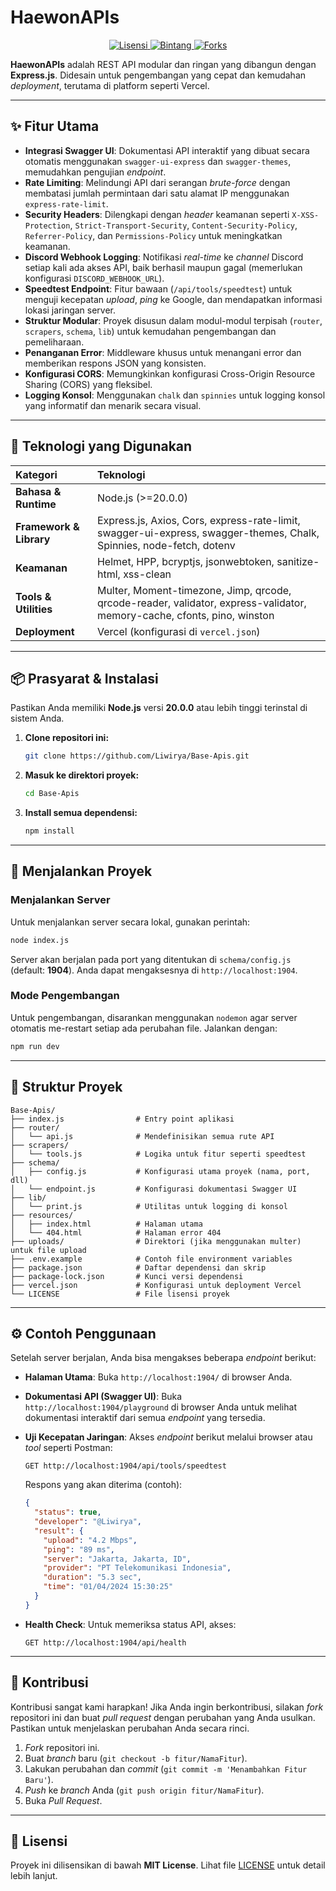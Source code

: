 # HaewonAPIs

<p align="center">
<a href="https://github.com/Liwirya/Base-Apis/blob/main/LICENSE">
<img src="https://img.shields.io/github/license/Liwirya/Base-Apis?style=for-the-badge&color=blue" alt="Lisensi">
</a>
<a href="https://github.com/Liwirya/Base-Apis/stargazers">
<img src="https://img.shields.io/github/stars/Liwirya/Base-Apis?style=for-the-badge&color=yellow" alt="Bintang">
</a>
<a href="https://github.com/Liwirya/Base-Apis/network/members">
<img src="https://img.shields.io/github/forks/Liwirya/Base-Apis?style=for-the-badge&color=green" alt="Forks">
</a>
</p>

**HaewonAPIs** adalah REST API modular dan ringan yang dibangun dengan **Express.js**. Didesain untuk pengembangan yang cepat dan kemudahan *deployment*, terutama di platform seperti Vercel.

-----

## ✨ Fitur Utama

-   **Integrasi Swagger UI**: Dokumentasi API interaktif yang dibuat secara otomatis menggunakan `swagger-ui-express` dan `swagger-themes`, memudahkan pengujian *endpoint*.
-   **Rate Limiting**: Melindungi API dari serangan *brute-force* dengan membatasi jumlah permintaan dari satu alamat IP menggunakan `express-rate-limit`.
-   **Security Headers**: Dilengkapi dengan *header* keamanan seperti `X-XSS-Protection`, `Strict-Transport-Security`, `Content-Security-Policy`, `Referrer-Policy`, dan `Permissions-Policy` untuk meningkatkan keamanan.
-   **Discord Webhook Logging**: Notifikasi *real-time* ke *channel* Discord setiap kali ada akses API, baik berhasil maupun gagal (memerlukan konfigurasi `DISCORD_WEBHOOK_URL`).
-   **Speedtest Endpoint**: Fitur bawaan (`/api/tools/speedtest`) untuk menguji kecepatan *upload*, *ping* ke Google, dan mendapatkan informasi lokasi jaringan server.
-   **Struktur Modular**: Proyek disusun dalam modul-modul terpisah (`router`, `scrapers`, `schema`, `lib`) untuk kemudahan pengembangan dan pemeliharaan.
-   **Penanganan Error**: Middleware khusus untuk menangani error dan memberikan respons JSON yang konsisten.
-   **Konfigurasi CORS**: Memungkinkan konfigurasi Cross-Origin Resource Sharing (CORS) yang fleksibel.
-   **Logging Konsol**: Menggunakan `chalk` dan `spinnies` untuk logging konsol yang informatif dan menarik secara visual.

-----

## 🔧 Teknologi yang Digunakan

| Kategori                | Teknologi                                                                                                                                                                                                                                     |
| :---------------------- | :-------------------------------------------------------------------------------------------------------------------------------------------------------------------------------------------------------------------------------------------- |
| **Bahasa & Runtime** | Node.js (>=20.0.0)                                                                                                                                                                                                                 |
| **Framework & Library** | Express.js, Axios, Cors, express-rate-limit, swagger-ui-express, swagger-themes, Chalk, Spinnies, node-fetch, dotenv         |
| **Keamanan** | Helmet, HPP, bcryptjs, jsonwebtoken, sanitize-html, xss-clean                                                                                                                |
| **Tools & Utilities** | Multer, Moment-timezone, Jimp, qrcode, qrcode-reader, validator, express-validator, memory-cache, cfonts, pino, winston |
| **Deployment** | Vercel (konfigurasi di `vercel.json`)                                                                                                                                                                                              |

-----

## 📦 Prasyarat & Instalasi

Pastikan Anda memiliki **Node.js** versi **20.0.0** atau lebih tinggi terinstal di sistem Anda.

1.  **Clone repositori ini:**
    ```bash
    git clone https://github.com/Liwirya/Base-Apis.git
    ```
2.  **Masuk ke direktori proyek:**
    ```bash
    cd Base-Apis
    ```
3.  **Install semua dependensi:**
    ```bash
    npm install
    ```

-----

## 🚀 Menjalankan Proyek

### Menjalankan Server

Untuk menjalankan server secara lokal, gunakan perintah:

```bash
node index.js
````

Server akan berjalan pada port yang ditentukan di `schema/config.js` (default: **1904**). Anda dapat mengaksesnya di `http://localhost:1904`.

### Mode Pengembangan

Untuk pengembangan, disarankan menggunakan `nodemon` agar server otomatis me-restart setiap ada perubahan file. Jalankan dengan:

```bash
npm run dev
```

-----

## 📁 Struktur Proyek

```
Base-Apis/
├── index.js                # Entry point aplikasi
├── router/
│   └── api.js              # Mendefinisikan semua rute API
├── scrapers/
│   └── tools.js            # Logika untuk fitur seperti speedtest
├── schema/
│   ├── config.js           # Konfigurasi utama proyek (nama, port, dll)
│   └── endpoint.js         # Konfigurasi dokumentasi Swagger UI
├── lib/
│   └── print.js            # Utilitas untuk logging di konsol
├── resources/
│   ├── index.html          # Halaman utama
│   └── 404.html            # Halaman error 404
├── uploads/                # Direktori (jika menggunakan multer) untuk file upload
├── .env.example            # Contoh file environment variables
├── package.json            # Daftar dependensi dan skrip
├── package-lock.json       # Kunci versi dependensi
├── vercel.json             # Konfigurasi untuk deployment Vercel
└── LICENSE                 # File lisensi proyek
```

-----

## ⚙️ Contoh Penggunaan

Setelah server berjalan, Anda bisa mengakses beberapa *endpoint* berikut:

  - **Halaman Utama**:
    Buka `http://localhost:1904/` di browser Anda.

  - **Dokumentasi API (Swagger UI)**:
    Buka `http://localhost:1904/playground` di browser Anda untuk melihat dokumentasi interaktif dari semua *endpoint* yang tersedia.

  - **Uji Kecepatan Jaringan**:
    Akses *endpoint* berikut melalui browser atau *tool* seperti Postman:

    ```
    GET http://localhost:1904/api/tools/speedtest
    ```

    Respons yang akan diterima (contoh):

    ```json
    {
      "status": true,
      "developer": "@Liwirya",
      "result": {
        "upload": "4.2 Mbps",
        "ping": "89 ms",
        "server": "Jakarta, Jakarta, ID",
        "provider": "PT Telekomunikasi Indonesia",
        "duration": "5.3 sec",
        "time": "01/04/2024 15:30:25"
      }
    }
    ```

  - **Health Check**:
    Untuk memeriksa status API, akses:

    ```
    GET http://localhost:1904/api/health
    ```

-----

## 🤝 Kontribusi

Kontribusi sangat kami harapkan\! Jika Anda ingin berkontribusi, silakan *fork* repositori ini dan buat *pull request* dengan perubahan yang Anda usulkan. Pastikan untuk menjelaskan perubahan Anda secara rinci.

1.  *Fork* repositori ini.
2.  Buat *branch* baru (`git checkout -b fitur/NamaFitur`).
3.  Lakukan perubahan dan *commit* (`git commit -m 'Menambahkan Fitur Baru'`).
4.  *Push* ke *branch* Anda (`git push origin fitur/NamaFitur`).
5.  Buka *Pull Request*.

-----

## 📜 Lisensi

Proyek ini dilisensikan di bawah **MIT License**. Lihat file [LICENSE](https://www.google.com/search?q=LICENSE) untuk detail lebih lanjut.
